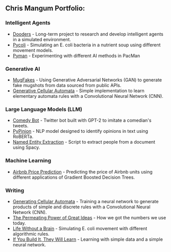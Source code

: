 ## Chris Mangum Portfolio: 


### Intelligent Agents
- [Dooders](https://github.com/csmangum/Dooders) - Long-term project to research and develop intelligent agents in a simulated environment.
- [Pycoli](https://github.com/csmangum/PyColi) - Simulating an E. coli bacteria in a nutrient soup using different movement models.
- [Pyman](https://github.com/csmangum/Py-Man) - Experimenting with different AI methods in PacMan



### Generative AI
- [MugFakes](https://github.com/csmangum/mugfakes) - Using Generative Adversarial Networks (GAN) to generate fake mugshots from data sourced from public APIs.
- [Generative Cellular Automata](https://github.com/csmangum/GCA) - Simple implementation to learn elementary automata rules with a Convolutional Neural Network (CNN).



### Large Language Models (LLM)

- [Comedy Bot](https://github.com/csmangum/comedy_bot) - Twitter bot built with GPT-2 to imitate a comedian's tweets.
- [PyPinion](https://github.com/csmangum/pypinion) - NLP model designed to identify opinions in text using RoBERTa.
- [Named Entity Extraction](https://github.com/csmangum/portfolio/blob/master/tools/named_entity/named_entity.py) - Script to extract people from a document using Spacy.



### Machine Learning
- [Airbnb Price Prediction](https://github.com/csmangum/portfolio/tree/master/Airbnb%20Price%20Prediction) - Predicting the price of Airbnb units using different applications of Gradient Boosted Decision Trees.



### Writing

- [Generating Cellular Automata](https://rememberization.substack.com/p/generating-cellular-automata) - Training a neural network to generate products of simple and discrete rules with a Convolutional Neural Network (CNN).
- [The Permeating Power of Great Ideas](https://rememberization.substack.com/p/the-permeating-power-of-great-ideas) - How we got the numbers we use today.
- [Life Without a Brain](https://rememberization.substack.com/p/life-without-a-brain) - Simulating E. coli movement with different algorithmic rules.
- [If You Build It, They Will Learn](https://rememberization.substack.com/p/if-you-build-it-they-will-learn) - Learning with simple data and a simple neural network.

 
